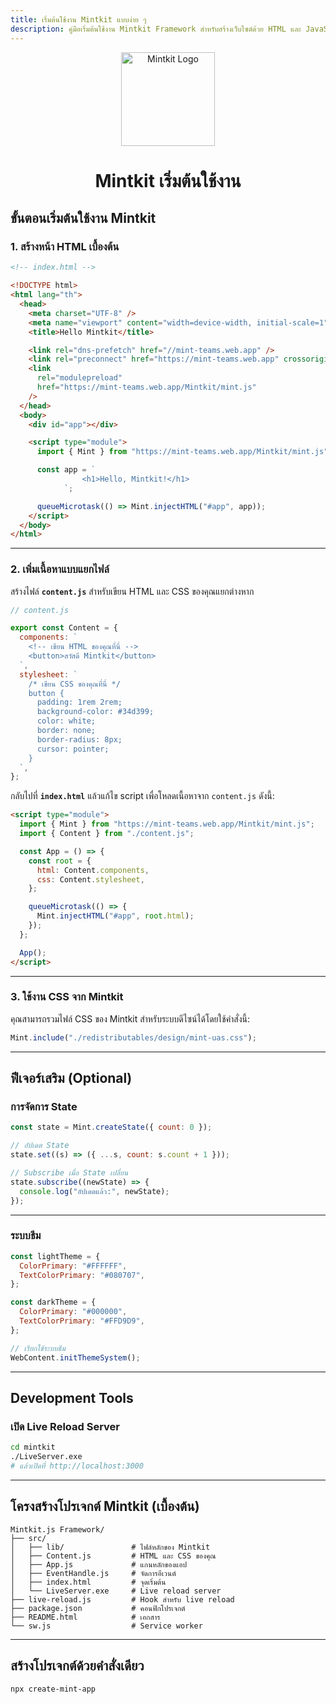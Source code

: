 ```yaml
---
title: เริ่มต้นใช้งาน Mintkit แบบง่าย ๆ
description: คู่มือเริ่มต้นใช้งาน Mintkit Framework สำหรับสร้างเว็บไซต์ด้วย HTML และ JavaScript อย่างรวดเร็ว
---
```


<p align="center">
  <img src="https://camo.githubusercontent.com/4e08b18747738940c2c4c16d9e975e06098133a8c012f6176cbf22c713962d44/68747470733a2f2f64726976652e676f6f676c652e636f6d2f75633f69643d31746341455633634b6d693259434d4868417657334b6c58493662777163397579" height="150px" width="150px" alt="Mintkit Logo" />
</p>

<h1 align="center">Mintkit เริ่มต้นใช้งาน</h1>

## ขั้นตอนเริ่มต้นใช้งาน Mintkit

### 1. สร้างหน้า HTML เบื้องต้น

```html
<!-- index.html -->

<!DOCTYPE html>
<html lang="th">
  <head>
    <meta charset="UTF-8" />
    <meta name="viewport" content="width=device-width, initial-scale=1" />
    <title>Hello Mintkit</title>

    <link rel="dns-prefetch" href="//mint-teams.web.app" />
    <link rel="preconnect" href="https://mint-teams.web.app" crossorigin />
    <link
      rel="modulepreload"
      href="https://mint-teams.web.app/Mintkit/mint.js"
    />
  </head>
  <body>
    <div id="app"></div>

    <script type="module">
      import { Mint } from "https://mint-teams.web.app/Mintkit/mint.js";

      const app = `
                <h1>Hello, Mintkit!</h1>
            `;

      queueMicrotask(() => Mint.injectHTML("#app", app));
    </script>
  </body>
</html>
```

---

### 2. เพิ่มเนื้อหาแบบแยกไฟล์

สร้างไฟล์ **`content.js`** สำหรับเขียน HTML และ CSS ของคุณแยกต่างหาก

```js
// content.js

export const Content = {
  components: `
    <!-- เขียน HTML ของคุณที่นี่ -->
    <button>สวัสดี Mintkit</button>
  `,
  stylesheet: `
    /* เขียน CSS ของคุณที่นี่ */
    button {
      padding: 1rem 2rem;
      background-color: #34d399;
      color: white;
      border: none;
      border-radius: 8px;
      cursor: pointer;
    }
  `,
};
```

กลับไปที่ **`index.html`** แล้วแก้ไข script เพื่อโหลดเนื้อหาจาก `content.js` ดังนี้:

```html
<script type="module">
  import { Mint } from "https://mint-teams.web.app/Mintkit/mint.js";
  import { Content } from "./content.js";

  const App = () => {
    const root = {
      html: Content.components,
      css: Content.stylesheet,
    };

    queueMicrotask(() => {
      Mint.injectHTML("#app", root.html);
    });
  };

  App();
</script>
```

---

### 3. ใช้งาน CSS จาก Mintkit

คุณสามารถรวมไฟล์ CSS ของ Mintkit สำหรับระบบดีไซน์ได้โดยใช้คำสั่งนี้:

```js
Mint.include("./redistributables/design/mint-uas.css");
```

---

## ฟีเจอร์เสริม (Optional)

### การจัดการ State

```js
const state = Mint.createState({ count: 0 });

// อัปเดต State
state.set((s) => ({ ...s, count: s.count + 1 }));

// Subscribe เมื่อ State เปลี่ยน
state.subscribe((newState) => {
  console.log("อัปเดตแล้ว:", newState);
});
```

---

### ระบบธีม

```js
const lightTheme = {
  ColorPrimary: "#FFFFFF",
  TextColorPrimary: "#080707",
};

const darkTheme = {
  ColorPrimary: "#000000",
  TextColorPrimary: "#FFD9D9",
};

// เรียกใช้ระบบธีม
WebContent.initThemeSystem();
```

---

## Development Tools

### เปิด Live Reload Server

```bash
cd mintkit
./LiveServer.exe
# แล้วเปิดที่ http://localhost:3000
```

---

## โครงสร้างโปรเจกต์ Mintkit (เบื้องต้น)

```
Mintkit.js Framework/
├── src/
│   ├── lib/               # ไฟล์หลักของ Mintkit
│   ├── Content.js         # HTML และ CSS ของคุณ
│   ├── App.js             # แกนหลักของแอป
│   ├── EventHandle.js     # จัดการอีเวนต์
│   ├── index.html         # จุดเริ่มต้น
│   └── LiveServer.exe     # Live reload server
├── live-reload.js         # Hook สำหรับ live reload
├── package.json           # คอนฟิกโปรเจกต์
├── README.html            # เอกสาร
└── sw.js                  # Service worker
```

---

## สร้างโปรเจกต์ด้วยคำสั่งเดียว

```bash
npx create-mint-app
```
